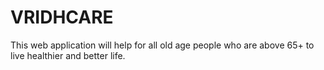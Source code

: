 # VRIDHCARE
This web application will help for all old age people who are above 65+ to live healthier and better life.
